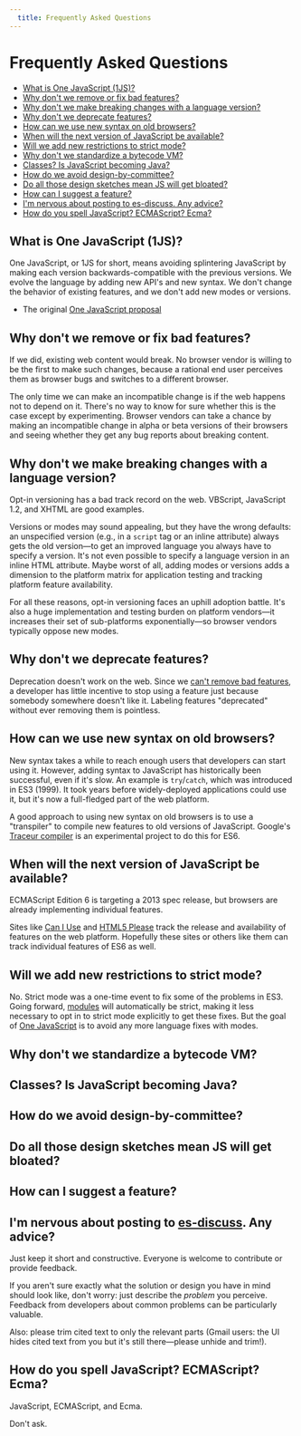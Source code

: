 ```yaml
---
  title: Frequently Asked Questions
---
```


# Frequently Asked Questions

  * [What is One JavaScript (1JS)?](#onejs)
  * [Why don't we remove or fix bad features?](#breaking)
  * [Why don't we make breaking changes with a language version?](#optin)
  * [Why don't we deprecate features?](#deprecate)
  * [How can we use new syntax on old browsers?](#syntax)
  * [When will the next version of JavaScript be available?](#rollout)
  * [Will we add new restrictions to strict mode?](#strict)
  * [Why don't we standardize a bytecode VM?](#bytecode)
  * [Classes? Is JavaScript becoming Java?](#classes)
  * [How do we avoid design-by-committee?](#harmony)
  * [Do all those design sketches mean JS will get bloated?](#sketches)
  * [How can I suggest a feature?](#suggestions)
  * [I'm nervous about posting to es-discuss. Any advice?](#es-discuss)
  * [How do you spell JavaScript? ECMAScript? Ecma?](#spelling)

## <a id="onejs"></a>What is One JavaScript (1JS)?

One JavaScript, or 1JS for short, means avoiding splintering JavaScript by making each version backwards-compatible with the previous versions. We evolve the language by adding new API's and new syntax. We don't change the behavior of existing features, and we don't add new modes or versions.

  * The original [One JavaScript proposal](https://mail.mozilla.org/pipermail/es-discuss/2011-December/019112.html)

## <a id="breaking"></a>Why don't we remove or fix bad features?

If we did, existing web content would break. No browser vendor is willing to be the first to make such changes, because a rational end user perceives them as browser bugs and switches to a different browser.

The only time we can make an incompatible change is if the web happens not to depend on it. There's no way to know for sure whether this is the case except by experimenting. Browser vendors can take a chance by making an incompatible change in alpha or beta versions of their browsers and seeing whether they get any bug reports about breaking content.

## <a id="optin"></a>Why don't we make breaking changes with a language version?

Opt-in versioning has a bad track record on the web. VBScript, JavaScript 1.2, and XHTML are good examples.

Versions or modes may sound appealing, but they have the wrong defaults: an unspecified version (e.g., in a `script` tag or an inline attribute) always gets the old version&mdash;to get an improved language you always have to specify a version. It's not even possible to specify a language version in an inline HTML attribute. Maybe worst of all, adding modes or versions adds a dimension to the platform matrix for application testing and tracking platform feature availability.

For all these reasons, opt-in versioning faces an uphill adoption battle. It's also a huge implementation and testing burden on platform vendors&mdash;it increases their set of sub-platforms exponentially&mdash;so browser vendors typically oppose new modes.

## <a id="deprecate"></a>Why don't we deprecate features?

Deprecation doesn't work on the web. Since we [can't remove bad features](#breaking), a developer has little incentive to stop using a feature just because somebody somewhere doesn't like it. Labeling features "deprecated" without ever removing them is pointless.

## <a id="syntax"></a>How can we use new syntax on old browsers?

New syntax takes a while to reach enough users that developers can start using it. However, adding syntax to JavaScript has historically been successful, even if it's slow. An example is `try`/`catch`, which was introduced in ES3 (1999). It took years before widely-deployed applications could use it, but it's now a full-fledged part of the web platform.

A good approach to using new syntax on old browsers is to use a "transpiler" to compile new features to old versions of JavaScript. Google's [Traceur compiler](http://code.google.com/p/traceur-compiler/) is an experimental project to do this for ES6.

## <a id="rollout"></a>When will the next version of JavaScript be available?

ECMAScript Edition 6 is targeting a 2013 spec release, but browsers are already implementing individual features.

Sites like [Can I Use](http://caniuse.com) and [HTML5 Please](http://html5please.com) track the release and availability of features on the web platform. Hopefully these sites or others like them can track individual features of ES6 as well.

## <a id="strict"></a>Will we add new restrictions to strict mode?

No. Strict mode was a one-time event to fix some of the problems in ES3. Going forward, [modules](/proposals/modules) will automatically be strict, making it less necessary to opt in to strict mode explicitly to get these fixes. But the goal of [One JavaScript](#onejs) is to avoid any more language fixes with modes.

## <a id="bytecode"></a>Why don't we standardize a bytecode VM?

## <a id="classes"></a>Classes? Is JavaScript becoming Java?

## <a id="harmony"></a>How do we avoid design-by-committee?

## <a id="sketches"></a>Do all those design sketches mean JS will get bloated?

## <a id="suggestions"></a>How can I suggest a feature?

## <a id="es-discuss"></a>I'm nervous about posting to [es-discuss](https://mail.mozilla.org/listinfo/es-discuss). Any advice?

Just keep it short and constructive. Everyone is welcome to contribute or provide feedback.

If you aren't sure exactly what the solution or design you have in mind should look like, don't worry: just describe the *problem* you perceive. Feedback from developers about common problems can be particularly valuable.

Also: please trim cited text to only the relevant parts (Gmail users: the UI hides cited text from you but it's still there&mdash;please unhide and trim!).

## <a id="spelling"></a>How do you spell JavaScript? ECMAScript? Ecma?

JavaScript, ECMAScript, and Ecma.

Don't ask.
